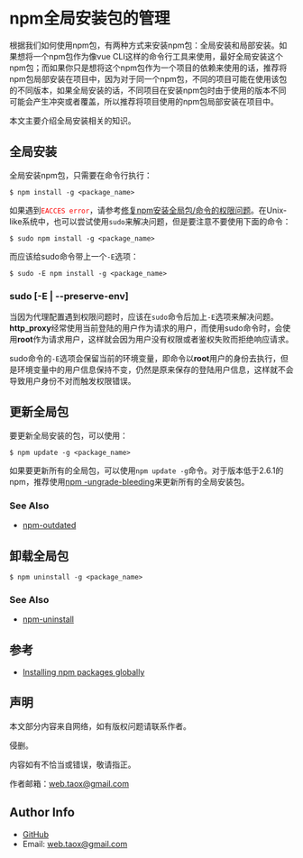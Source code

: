 # npm全局安装包的管理

根据我们如何使用npm包，有两种方式来安装npm包：全局安装和局部安装。如果想将一个npm包作为像vue CLI这样的命令行工具来使用，最好全局安装这个npm包；而如果你只是想将这个npm包作为一个项目的依赖来使用的话，推荐将npm包局部安装在项目中，因为对于同一个npm包，不同的项目可能在使用该包的不同版本，如果全局安装的话，不同项目在安装npm包时由于使用的版本不同可能会产生冲突或者覆盖，所以推荐将项目使用的npm包局部安装在项目中。

本文主要介绍全局安装相关的知识。

## 全局安装

全局安装npm包，只需要在命令行执行：

```shell
$ npm install -g <package_name>
```

如果遇到<span style="color: red;">`EACCES error`</span>，请参考[修复npm安装全局包/命令的权限问题](https://ninjiahub.github.io/Tools-Tricks/npm/docs/getting-started/npm%E6%9D%83%E9%99%90%E9%97%AE%E9%A2%98)。在Unix-like系统中，也可以尝试使用`sudo`来解决问题，但是要注意不要使用下面的命令：

```shell
$ sudo npm install -g <package_name>
```

而应该给sudo命令带上一个`-E`选项：

```shell
$ sudo -E npm install -g <package_name>
```

### sudo [-E | --preserve-env]

当因为代理配置遇到权限问题时，应该在`sudo`命令后加上`-E`选项来解决问题。**http_proxy**经常使用当前登陆的用户作为请求的用户，而使用sudo命令时，会使用**root**作为请求用户，这样就会因为用户没有权限或者鉴权失败而拒绝响应请求。

sudo命令的`-E`选项会保留当前的环境变量，即命令以**root**用户的身份去执行，但是环境变量中的用户信息保持不变，仍然是原来保存的登陆用户信息，这样就不会导致用户身份不对而触发权限错误。

## 更新全局包

要更新全局安装的包，可以使用：

```shell
$ npm update -g <package_name>
```

如果要更新所有的全局包，可以使用`npm update -g`命令。对于版本低于2.6.1的npm，推荐使用[npm -ungrade-bleeding](https://gist.github.com/othiym23/4ac31155da23962afd0e)来更新所有的全局安装包。

### See Also

* [npm-outdated](https://ninjiahub.github.io/NPM-CLI-Commands/docs/npm-outdated "npm-outdated")

## 卸载全局包

```shell
$ npm uninstall -g <package_name>
```

### See Also

* [npm-uninstall](https://ninjiahub.github.io/NPM-CLI-Commands/docs/npm-uninstall "npm-uninstall")

## 参考

* [Installing npm packages globally](https://docs.npmjs.com/getting-started/installing-npm-packages-globally)

## 声明

本文部分内容来自网络，如有版权问题请联系作者。

侵删。

内容如有不恰当或错误，敬请指正。

作者邮箱：<web.taox@gmail.com>

## Author Info

* [GitHub](https://github.com/Tao-Quixote)
* Email: <web.taox@gmail.com>
